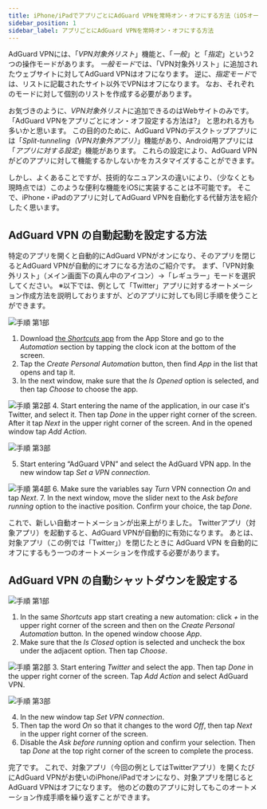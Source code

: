 ```yaml
---
title: iPhone/iPadでアプリごとにAdGuard VPNを常時オン・オフにする方法（iOSオートメーション）
sidebar_position: 1
sidebar_label: アプリごとにAdGuard VPNを常時オン・オフにする方法
---
```


AdGuard VPNには、「*VPN対象外リスト*」機能と、「*一般*」と「*指定*」という2つの操作モードがあります。 *一般モード*では、「VPN対象外リスト」に追加されたウェブサイトに対してAdGuard VPNはオフになります。 逆に、*指定モード*では、リストに記載されたサイト以外でVPNはオフになります。 なお、それぞれのモードに対して個別のリストを作成する必要があります。

お気づきのように、*VPN対象外リスト*に追加できるのはWebサイトのみです。 「AdGuard VPNをアプリごとにオン・オフ設定する方法は?」 と思われる方も多いかと思います。 この目的のために、AdGuard VPNのデスクトップアプリには「*Split-tunneling（VPN対象外アプリ）*」機能があり、Android用アプリには「*アプリに対する設定*」機能があります。 これらの設定により、AdGuard VPNがどのアプリに対して機能するかしないかをカスタマイズすることができます。

しかし、よくあることですが、技術的なニュアンスの違いにより、（少なくとも現時点では）このような便利な機能をiOSに実装することは不可能です。 そこで、iPhone・iPadのアプリに対してAdGuard VPNを自動化する代替方法を紹介したく思います。

## AdGuard VPN の自動起動を設定する方法

特定のアプリを開くと自動的にAdGuard VPNがオンになり、そのアプリを閉じるとAdGuard VPNが自動的にオフになる方法のご紹介です。 まず、「VPN対象外リスト」（メイン画面下の真ん中のアイコン）→「レギュラー」モードを選択してください。 ※以下では、例として「Twitter」アプリに対するオートメーション作成方法を説明しておりますが、どのアプリに対しても同じ手順を使うことができます。

![手順 第1部](https://cdn.adtidy.org/public/Adguard/Blog/VPNauto/vpn_on1_ja.jpg)
1. Download [the *Shortcuts* app](https://apps.apple.com/us/app/shortcuts/id915249334) from the App Store and go to the *Automation* section by tapping the clock icon at the bottom of the screen.
2. Tap the *Create Personal Automation* button, then find *App* in the list that opens and tap it.
3. In the next window, make sure that the *Is Opened* option is selected, and then tap *Choose* to choose the app.

![手順 第2部](https://cdn.adtidy.org/public/Adguard/Blog/VPNauto/vpn_on2_ja.jpg)
4. Start entering the name of the application, in our case it's Twitter, and select it. Then tap *Done* in the upper right corner of the screen. After it tap *Next* in the upper right corner of the screen. And in the opened window tap *Add Action*.

![手順 第3部](https://cdn.adtidy.org/public/Adguard/Blog/VPNauto/vpn_on3_ja.jpg)

5. Start entering “AdGuard VPN” and select the AdGuard VPN app. In the new window tap *Set a VPN connection*.

![手順 第4部](https://cdn.adtidy.org/public/Adguard/Blog/VPNauto/vpn_on4_ja.jpg)
6. Make sure the variables say *Turn* VPN connection *On* and tap *Next*.
7. In the next window, move the slider next to the *Ask before running* option to the inactive position. Confirm your choice, the tap *Done*.

これで、新しい自動オートメーションが出来上がりました。 Twitterアプリ（対象アプリ）を起動すると、AdGuard VPNが自動的に有効になります。 あとは、対象アプリ（この例では「Twitter」）を閉じたときに AdGuard VPN を自動的にオフにするもう一つのオートメーションを作成する必要があります。

## AdGuard VPN の自動シャットダウンを設定する

![手順 第1部](https://cdn.adtidy.org/public/Adguard/Blog/VPNauto/vpn_off1_ja.jpg)
1. In the same *Shortcuts* app start creating a new automation: click *+* in the upper right corner of the screen and then on the *Create Personal Automation* button. In the opened window choose *App*.
2. Make sure that the *Is Closed* option is selected and uncheck the box under the adjacent option. Then tap *Choose*.

![手順 第2部](https://cdn.adtidy.org/public/Adguard/Blog/VPNauto/vpn_off2_ja.jpg)
3. Start entering *Twitter* and select the app. Then tap *Done* in the upper right corner of the screen. Tap *Add Action* and select AdGuard VPN.

![手順 第3部](https://cdn.adtidy.org/public/Adguard/Blog/VPNauto/vpn_off3_ja.jpg)

4. In the new window tap *Set VPN connection*.
5. Then tap the word *On* so that it changes to the word *Off*, then tap *Next* in the upper right corner of the screen.
6. Disable the *Ask before running* option and confirm your selection. Then tap *Done* at the top right corner of the screen to complete the process.

完了です。 これで、対象アプリ（今回の例としてはTwitterアプリ）を開くたびにAdGuard VPNがお使いのiPhone/iPadでオンになり、対象アプリを閉じるとAdGuard VPNはオフになります。 他のどの数のアプリに対してもこのオートメーション作成手順を繰り返すことができます。 